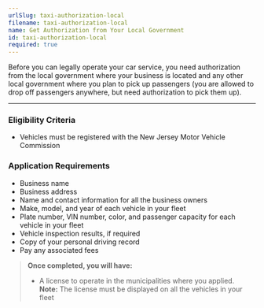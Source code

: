 ```yaml
---
urlSlug: taxi-authorization-local
filename: taxi-authorization-local
name: Get Authorization from Your Local Government
id: taxi-authorization-local
required: true
---
```

Before you can legally operate your car service, you need authorization from the local government where your business is located and any other local government where you plan to pick up passengers (you are allowed to drop off passengers anywhere, but need authorization to pick them up).

---
### Eligibility Criteria
- Vehicles must be registered with the New Jersey Motor Vehicle Commission
 
### Application Requirements
- Business name
- Business address
- Name and contact information for all the business owners
- Make, model, and year of each vehicle in your fleet
- Plate number, VIN number, color, and passenger capacity for each vehicle in your fleet
- Vehicle inspection results, if required
- Copy of your personal driving record
- Pay any associated fees
 
>**Once completed, you will have:** 
>- A license to operate in the municipalities where you applied.  
>**Note:** The license must be displayed on all the vehicles in your fleet
